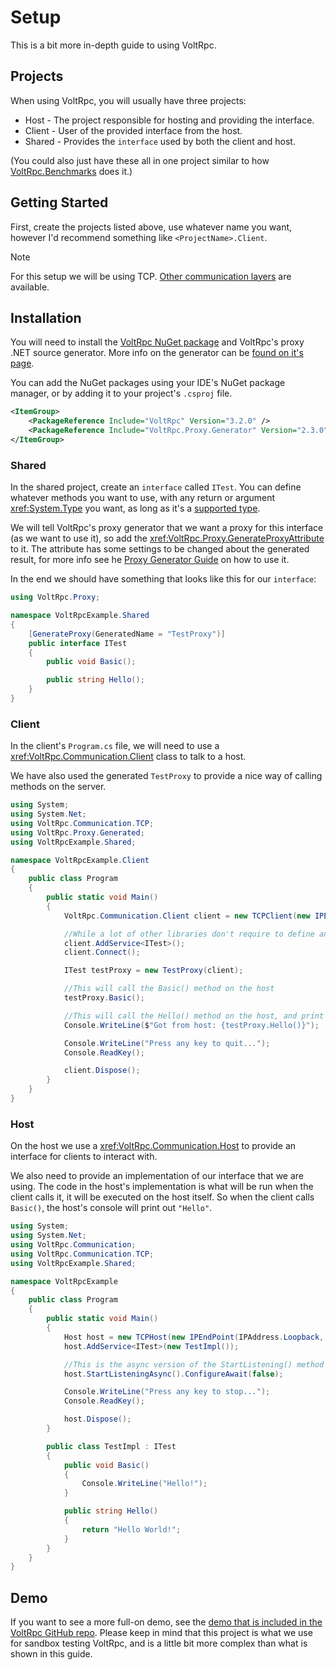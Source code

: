 # Setup

This is a bit more in-depth guide to using VoltRpc.

## Projects

When using VoltRpc, you will usually have three projects:

- Host - The project responsible for hosting and providing the interface.
- Client - User of the provided interface from the host.
- Shared - Provides the `interface` used by both the client and host.

(You could also just have these all in one project similar to how [VoltRpc.Benchmarks](https://github.com/Voltstro-Studios/VoltRpc/tree/master/src/VoltRpc.Benchmarks) does it.)

## Getting Started

First, create the projects listed above, use whatever name you want, however I'd recommend something like `<ProjectName>.Client`.

> [!NOTE]
> For this setup we will be using TCP. [Other communication layers](communication-layers.md) are available.

## Installation

You will need to install the [VoltRpc NuGet package](https://www.nuget.org/packages/VoltRpc/) and VoltRpc's proxy .NET source generator. More info on the generator can be [found on it's page](proxy-generation.md).

You can add the NuGet packages using your IDE's NuGet package manager, or by adding it to your project's `.csproj` file.

```xml
<ItemGroup>
    <PackageReference Include="VoltRpc" Version="3.2.0" />
    <PackageReference Include="VoltRpc.Proxy.Generator" Version="2.3.0" />
</ItemGroup>
```

### Shared

In the shared project, create an `interface` called `ITest`. You can define whatever methods you want to use, with any return or argument <xref:System.Type> you want, as long as it's a [supported type](types.md#types).

We will tell VoltRpc's proxy generator that we want a proxy for this interface (as we want to use it), so add the <xref:VoltRpc.Proxy.GenerateProxyAttribute> to it. The attribute has some settings to be changed about the generated result, for more info see he [Proxy Generator Guide](proxy-generation.md) on how to use it.

In the end we should have something that looks like this for our `interface`:

```csharp
using VoltRpc.Proxy;

namespace VoltRpcExample.Shared
{
    [GenerateProxy(GeneratedName = "TestProxy")]
    public interface ITest
    {
        public void Basic();

        public string Hello();
    }
}
```

### Client

In the client's `Program.cs` file, we will need to use a <xref:VoltRpc.Communication.Client> class to talk to a host.

We have also used the generated `TestProxy` to provide a nice way of calling methods on the server.

```csharp
using System;
using System.Net;
using VoltRpc.Communication.TCP;
using VoltRpc.Proxy.Generated;
using VoltRpcExample.Shared;

namespace VoltRpcExample.Client
{
    public class Program
    {
        public static void Main()
        {
            VoltRpc.Communication.Client client = new TCPClient(new IPEndPoint(IPAddress.Loopback, 7767));

            //While a lot of other libraries don't require to define an interface this way, we do for caching reasons.
            client.AddService<ITest>();
            client.Connect();

            ITest testProxy = new TestProxy(client);

            //This will call the Basic() method on the host
            testProxy.Basic();

            //This will call the Hello() method on the host, and print out the result of it
            Console.WriteLine($"Got from host: {testProxy.Hello()}");

            Console.WriteLine("Press any key to quit...");
            Console.ReadKey();

            client.Dispose();
        }
    }
}
```

### Host

On the host we use a <xref:VoltRpc.Communication.Host> to provide an interface for clients to interact with.

We also need to provide an implementation of our interface that we are using. The code in the host's implementation is what will be run when the client calls it, it will be executed on the host itself. So when the client calls `Basic()`, the host's console will print out `"Hello"`.

```csharp
using System;
using System.Net;
using VoltRpc.Communication;
using VoltRpc.Communication.TCP;
using VoltRpcExample.Shared;

namespace VoltRpcExample
{
    public class Program
    {
        public static void Main()
        {
            Host host = new TCPHost(new IPEndPoint(IPAddress.Loopback, 7767));
            host.AddService<ITest>(new TestImpl());

            //This is the async version of the StartListening() method
            host.StartListeningAsync().ConfigureAwait(false);

            Console.WriteLine("Press any key to stop...");
            Console.ReadKey();

            host.Dispose();
        }

        public class TestImpl : ITest
        {
            public void Basic()
            {
                Console.WriteLine("Hello!");
            }

            public string Hello()
            {
                return "Hello World!";
            }
        }
    }
}
```

## Demo

If you want to see a more full-on demo, see the [demo that is included in the VoltRpc GitHub repo](https://github.com/Voltstro-Studios/VoltRpc/tree/master/src/Demo). Please keep in mind that this project is what we use for sandbox testing VoltRpc, and is a little bit more complex than what is shown in this guide.